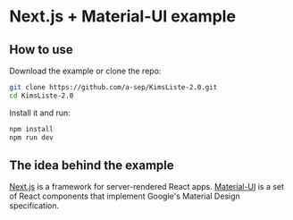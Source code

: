 # Next.js + Material-UI example

## How to use

Download the example or clone the repo:

```bash
git clone https://github.com/a-sep/KimsListe-2.0.git
cd KimsListe-2.0
```

Install it and run:

```bash
npm install
npm run dev
```

## The idea behind the example

[Next.js](https://github.com/zeit/next.js) is a framework for server-rendered React apps.
[Material-UI](https://github.com/callemall/material-ui/tree/v1-beta) is a set of React components that implement Google's Material Design specification.
